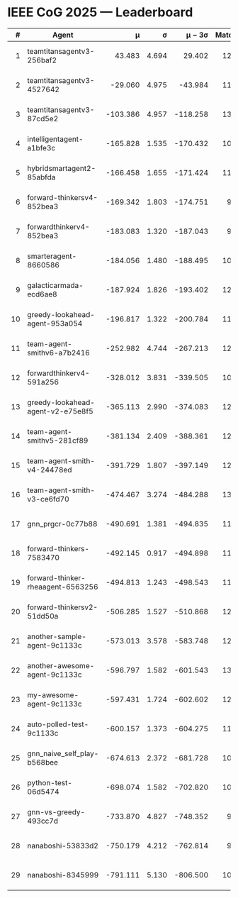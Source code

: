 # IEEE CoG 2025 — Leaderboard

| # | Agent | μ | σ | μ − 3σ | Matches | Updated |
|---:|---|---:|---:|---:|---:|---|
| 1 | teamtitansagentv3-256baf2 | 43.483 | 4.694 | 29.402 | 12440 | 2025-08-21 17:17 |
| 2 | teamtitansagentv3-4527642 | -29.060 | 4.975 | -43.984 | 11874 | 2025-08-21 17:17 |
| 3 | teamtitansagentv3-87cd5e2 | -103.386 | 4.957 | -118.258 | 13286 | 2025-08-21 17:17 |
| 4 | intelligentagent-a1bfe3c | -165.828 | 1.535 | -170.432 | 10287 | 2025-08-21 17:17 |
| 5 | hybridsmartagent2-85abfda | -166.458 | 1.655 | -171.424 | 11009 | 2025-08-21 17:17 |
| 6 | forward-thinkersv4-852bea3 | -169.342 | 1.803 | -174.751 | 9872 | 2025-08-21 17:17 |
| 7 | forwardthinkerv4-852bea3 | -183.083 | 1.320 | -187.043 | 9942 | 2025-08-21 17:17 |
| 8 | smarteragent-8660586 | -184.056 | 1.480 | -188.495 | 10780 | 2025-08-21 17:17 |
| 9 | galacticarmada-ecd6ae8 | -187.924 | 1.826 | -193.402 | 12000 | 2025-08-21 17:17 |
| 10 | greedy-lookahead-agent-953a054 | -196.817 | 1.322 | -200.784 | 11858 | 2025-08-21 17:17 |
| 11 | team-agent-smithv6-a7b2416 | -252.982 | 4.744 | -267.213 | 12040 | 2025-08-21 17:17 |
| 12 | forwardthinkerv4-591a256 | -328.012 | 3.831 | -339.505 | 10482 | 2025-08-21 17:17 |
| 13 | greedy-lookahead-agent-v2-e75e8f5 | -365.113 | 2.990 | -374.083 | 12298 | 2025-08-21 17:17 |
| 14 | team-agent-smithv5-281cf89 | -381.134 | 2.409 | -388.361 | 12740 | 2025-08-21 17:17 |
| 15 | team-agent-smith-v4-24478ed | -391.729 | 1.807 | -397.149 | 12902 | 2025-08-21 17:17 |
| 16 | team-agent-smith-v3-ce6fd70 | -474.467 | 3.274 | -484.288 | 13402 | 2025-08-21 17:17 |
| 17 | gnn_prgcr-0c77b88 | -490.691 | 1.381 | -494.835 | 11390 | 2025-08-21 17:17 |
| 18 | forward-thinkers-7583470 | -492.145 | 0.917 | -494.898 | 11660 | 2025-08-21 17:17 |
| 19 | forward-thinker-rheaagent-6563256 | -494.813 | 1.243 | -498.543 | 11988 | 2025-08-21 17:17 |
| 20 | forward-thinkersv2-51dd50a | -506.285 | 1.527 | -510.868 | 12308 | 2025-08-21 17:17 |
| 21 | another-sample-agent-9c1133c | -573.013 | 3.578 | -583.748 | 12460 | 2025-08-21 17:17 |
| 22 | another-awesome-agent-9c1133c | -596.797 | 1.582 | -601.543 | 13000 | 2025-08-21 17:17 |
| 23 | my-awesome-agent-9c1133c | -597.431 | 1.724 | -602.602 | 12520 | 2025-08-21 17:17 |
| 24 | auto-polled-test-9c1133c | -600.157 | 1.373 | -604.275 | 11920 | 2025-08-21 17:17 |
| 25 | gnn_naive_self_play-b568bee | -674.613 | 2.372 | -681.728 | 10000 | 2025-08-21 17:17 |
| 26 | python-test-06d5474 | -698.074 | 1.582 | -702.820 | 10320 | 2025-08-21 17:17 |
| 27 | gnn-vs-greedy-493cc7d | -733.870 | 4.827 | -748.352 | 9920 | 2025-08-21 17:17 |
| 28 | nanaboshi-53833d2 | -750.179 | 4.212 | -762.814 | 9640 | 2025-08-21 17:17 |
| 29 | nanaboshi-8345999 | -791.111 | 5.130 | -806.500 | 10190 | 2025-08-21 17:17 |
